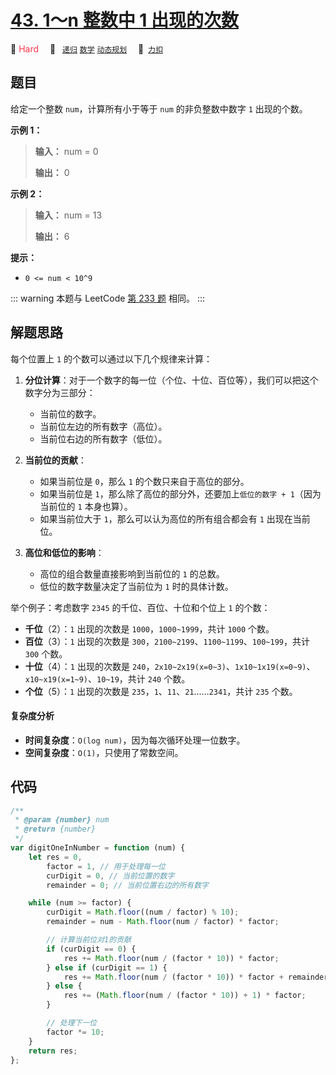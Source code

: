 # [43. 1～n 整数中 1 出现的次数](https://2xiao.github.io/leetcode-js/offer/jz_offer_43_1.html)

🔴 <font color=#ff334b>Hard</font>&emsp; 🔖&ensp; [`递归`](/tag/recursion.md) [`数学`](/tag/math.md) [`动态规划`](/tag/dynamic-programming.md)&emsp; 🔗&ensp;[`力扣`](https://leetcode.cn/problems/1nzheng-shu-zhong-1chu-xian-de-ci-shu-lcof)

## 题目

给定一个整数 `num`，计算所有小于等于 `num` 的非负整数中数字 `1` 出现的个数。

**示例 1：**

> **输入：** num = 0
>
> **输出：** 0

**示例 2：**

> **输入：** num = 13
>
> **输出：** 6

**提示：**

- `0 <= num < 10^9`

::: warning
本题与 LeetCode [第 233 题](../problem/0233.md) 相同。
:::

## 解题思路

每个位置上 `1` 的个数可以通过以下几个规律来计算：

1. **分位计算**：对于一个数字的每一位（个位、十位、百位等），我们可以把这个数字分为三部分：

   - 当前位的数字。
   - 当前位左边的所有数字（高位）。
   - 当前位右边的所有数字（低位）。

2. **当前位的贡献**：

   - 如果当前位是 `0`，那么 `1` 的个数只来自于高位的部分。
   - 如果当前位是 `1`，那么除了高位的部分外，还要加上`低位的数字 + 1`（因为当前位的 `1` 本身也算）。
   - 如果当前位大于 `1`，那么可以认为高位的所有组合都会有 `1` 出现在当前位。

3. **高位和低位的影响**：
   - 高位的组合数量直接影响到当前位的 `1` 的总数。
   - 低位的数字数量决定了当前位为 `1` 时的具体计数。

举个例子：考虑数字 `2345` 的千位、百位、十位和个位上 `1` 的个数：

- **千位**（2）：`1` 出现的次数是 `1000`，`1000~1999`，共计 `1000` 个数。
- **百位**（3）：`1` 出现的次数是 `300`，`2100~2199`、`1100~1199`、`100~199`，共计 `300` 个数。
- **十位**（4）：`1` 出现的次数是 `240`，`2x10~2x19(x=0~3)`、`1x10~1x19(x=0~9)`、`x10~x19(x=1~9)`、`10~19`，共计 `240` 个数。
- **个位**（5）：`1` 出现的次数是 `235`，`1`、`11`、`21`……`2341`，共计 `235` 个数。

#### 复杂度分析

- **时间复杂度**：`O(log num)`，因为每次循环处理一位数字。
- **空间复杂度**：`O(1)`，只使用了常数空间。

## 代码

```javascript
/**
 * @param {number} num
 * @return {number}
 */
var digitOneInNumber = function (num) {
	let res = 0,
		factor = 1, // 用于处理每一位
		curDigit = 0, // 当前位置的数字
		remainder = 0; // 当前位置右边的所有数字

	while (num >= factor) {
		curDigit = Math.floor((num / factor) % 10);
		remainder = num - Math.floor(num / factor) * factor;

		// 计算当前位对1的贡献
		if (curDigit == 0) {
			res += Math.floor(num / (factor * 10)) * factor;
		} else if (curDigit == 1) {
			res += Math.floor(num / (factor * 10)) * factor + remainder + 1;
		} else {
			res += (Math.floor(num / (factor * 10)) + 1) * factor;
		}

		// 处理下一位
		factor *= 10;
	}
	return res;
};
```
